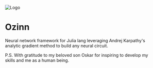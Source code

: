 ![Logo](https://scontent-ams3-1.xx.fbcdn.net/v/t1.0-9/16195981_1409461159078192_8657760987827606897_n.jpg?oh=2ddde50a2420b78aa83e5fa25c968d4b&oe=5919BE3B)
# Ozinn 
Neural network framework for Julia lang leveraging Andrej Karpathy's analytic gradient method to build any neural circuit.

P.S. With gratitude to my beloved son Oskar for inspiring to develop my skills and me as a human being.
